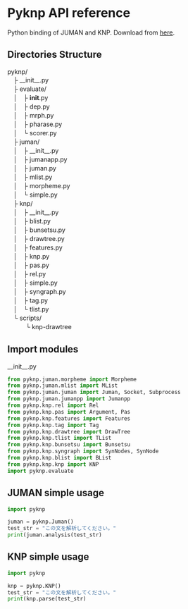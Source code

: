 # Pyknp API reference
Python binding of JUMAN and KNP.
Download from [here](http://nlp.ist.i.kyoto-u.ac.jp/index.php?PyKNP).

## Directories Structure
pyknp/  
　├ \_\_init\_\_.py  
　├ evaluate/  
　│　├ __init__.py  
　│　├ dep.py  
　│　├ mrph.py  
　│　├ pharase.py  
　│　└ scorer.py  
　├ juman/  
　│　├ \_\_init\_\_.py  
　│　├ jumanapp.py  
　│　├ juman.py  
　│　├ mlist.py  
　│　├ morpheme.py  
　│　└ simple.py  
　├ knp/  
　│　├ \_\_init\_\_.py  
　│　├ blist.py  
　│　├ bunsetsu.py  
　│　├ drawtree.py  
　│　├ features.py  
　│　├ knp.py  
　│　├ pas.py  
　│　├ rel.py  
　│　├ simple.py  
　│　├ syngraph.py  
　│　├ tag.py  
　│　└ tlist.py  
　└ scripts/  
　　　└ knp-drawtree  
	 

## Import modules
\_\_init\_\_.py
```python
from pyknp.juman.morpheme import Morpheme
from pyknp.juman.mlist import MList
from pyknp.juman.juman import Juman, Socket, Subprocess
from pyknp.juman.jumanpp import Jumanpp
from pyknp.knp.rel import Rel
from pyknp.knp.pas import Argument, Pas
from pyknp.knp.features import Features
from pyknp.knp.tag import Tag
from pyknp.knp.drawtree import DrawTree
from pyknp.knp.tlist import TList
from pyknp.knp.bunsetsu import Bunsetsu
from pyknp.knp.syngraph import SynNodes, SynNode
from pyknp.knp.blist import BList
from pyknp.knp.knp import KNP
import pyknp.evaluate
```

## JUMAN simple usage
```python
import pyknp

juman = pyknp.Juman()
test_str = "この文を解析してください。"
print(juman.analysis(test_str)
```

## KNP simple usage
```python
import pyknp

knp = pyknp.KNP()
test_str = "この文を解析してください。"
print(knp.parse(test_str)
```
